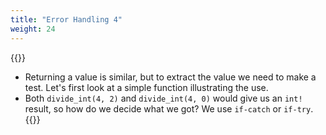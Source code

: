 ```yaml
---
title: "Error Handling 4"
weight: 24
---
```

{{<start>}}
- Returning a value is similar, but to extract the value we need to make a test. Let's first look at a simple function illustrating the use.
- Both `divide_int(4, 2)` and `divide_int(4, 0)` would give us an `int!` result, so how do we decide what we got? We use `if-catch` or `if-try`.
{{<end24>}}

